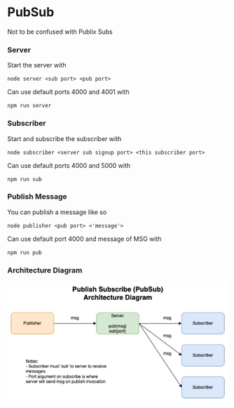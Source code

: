 # PubSub

Not to be confused with Publix Subs

### Server
Start the server with
```
node server <sub port> <pub port>
```
Can use default ports 4000 and 4001 with
```
npm run server
```

### Subscriber
Start and subscribe the subscriber with
```
node subscriber <server sub signup port> <this subscriber port>
```
Can use default ports 4000 and 5000 with
```
npm run sub
```

### Publish Message
You can publish a message like so
```
node publisher <pub port> <'message'>
```
Can use default port 4000 and message of MSG with
```
npm run pub
```

### Architecture Diagram

![image info](./diagrams/ArchitectureDiagram.jpg)